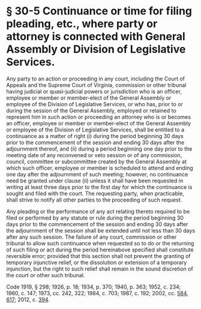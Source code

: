 # § 30-5 Continuance or time for filing pleading, etc., where party or attorney is connected with General Assembly or Division of Legislative Services.

<p>Any party to an action or proceeding in any court, including the Court of Appeals and the Supreme Court of Virginia, commission or other tribunal having judicial or quasi-judicial powers or jurisdiction who is an officer, employee or member or member-elect of the General Assembly or employee of the Division of Legislative Services, or who has, prior to or during the session of the General Assembly, employed or retained to represent him in such action or proceeding an attorney who is or becomes an officer, employee or member or member-elect of the General Assembly or employee of the Division of Legislative Services, shall be entitled to a continuance as a matter of right (i) during the period beginning 30 days prior to the commencement of the session and ending 30 days after the adjournment thereof, and (ii) during a period beginning one day prior to the meeting date of any reconvened or veto session or of any commission, council, committee or subcommittee created by the General Assembly at which such officer, employee or member is scheduled to attend and ending one day after the adjournment of such meeting; however, no continuance need be granted under clause (ii) unless it shall have been requested in writing at least three days prior to the first day for which the continuance is sought and filed with the court. The requesting party, when practicable, shall strive to notify all other parties to the proceeding of such request.</p><p>Any pleading or the performance of any act relating thereto required to be filed or performed by any statute or rule during the period beginning 30 days prior to the commencement of the session and ending 30 days after the adjournment of the session shall be extended until not less than 30 days after any such session. The failure of any court, commission or other tribunal to allow such continuance when requested so to do or the returning of such filing or act during the period hereinabove specified shall constitute reversible error; provided that this section shall not prevent the granting of temporary injunctive relief, or the dissolution or extension of a temporary injunction, but the right to such relief shall remain in the sound discretion of the court or other such tribunal.</p><p>Code 1919, § 298; 1926, p. 18; 1934, p. 370; 1940, p. 363; 1952, c. 234; 1960, c. 147; 1973, cc. 242, 322; 1984, c. 703; 1987, c. 192; 2002, cc. <a href='http://lis.virginia.gov/cgi-bin/legp604.exe?021+ful+CHAP0584'>584</a>, <a href='http://lis.virginia.gov/cgi-bin/legp604.exe?021+ful+CHAP0617'>617</a>; 2012, c. <a href='http://lis.virginia.gov/cgi-bin/legp604.exe?121+ful+CHAP0394'>394</a>.</p>